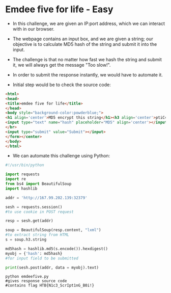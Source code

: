 # Emdee five for life - Easy

* In this challenge, we are given an IP:port address, which we can interact with in our browser.

* The webpage contains an input box, and we are given a string; our objective is to calculate MD5 hash of the string and submit it into the input.

* The challenge is that no matter how fast we hash the string and submit it, we will always get the message "Too slow!".

* In order to submit the response instantly, we would have to automate it.

* Initial step would be to check the source code:

```html
<html>
<head>
<title>emdee five for life</title>
</head>
<body style="background-color:powderblue;">
<h1 align='center'>MD5 encrypt this string</h1><h3 align='center'>ptiC41zOa0qhQMnoEg8q</h3><center><form action="" method="post">
<input type="text" name="hash" placeholder="MD5" align='center'></input>
</br>
<input type="submit" value="Submit"></input>
</form></center>
</body>
</html>
```

* We can automate this challenge using Python:

```python
#!/usr/bin/python

import requests
import re
from bs4 import BeautifulSoup
import hashlib

addr = 'http://167.99.202.139:32379'

sesh = requests.session()
#to use cookie in POST request

resp = sesh.get(addr)

soup = BeautifulSoup(resp.content, "lxml")
#to extract string from HTML
s = soup.h3.string

md5hash = hashlib.md5(s.encode()).hexdigest()
myobj = {'hash': md5hash}
#for input field to be submitted

print(sesh.post(addr, data = myobj).text)
```

```shell
python emdeefive.py
#gives response source code
#contains flag HTB{N1c3_ScrIpt1nG_B0i!}
```
